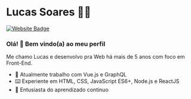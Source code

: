 # Lucas Soares :technologist:	

[![Website Badge](https://img.shields.io/badge/cafecomlucas.dev-website-blue)](https://cafecomlucas.dev/)

### Olá! 👋 Bem vindo(a) ao meu perfil

Me chamo Lucas e desenvolvo pra Web há mais de 5 anos com foco em Front-End.

- :briefcase: Atualmente trabalho com Vue.js e GraphQL
- :keyboard: Experiente em HTML, CSS, JavaScript ES6+, Node.js e ReactJS
- :blue_heart: Entusiasta do aprendizado contínuo


<!--
**cafecomlucas/cafecomlucas** is a ✨ _special_ ✨ repository because its `README.md` (this file) appears on your GitHub profile.

Here are some ideas to get you started:

- 🔭 I’m currently working on ...
- 🌱 I’m currently learning ...
- 👯 I’m looking to collaborate on ...
- 🤔 I’m looking for help with ...
- 💬 Ask me about ...
- 📫 How to reach me: ...
- 😄 Pronouns: ...
- ⚡ Fun fact: ...
-->
